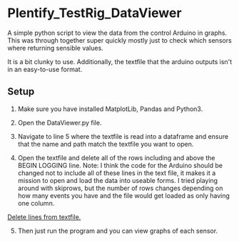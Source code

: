 # Plentify_TestRig_DataViewer
 A simple python script to view the data from the control Arduino in graphs.
 This was through together super quickly mostly just to check which sensors where returning sensible values. 
 
 It is a bit clunky to use. Additionally, the textfile that the arduino outputs isn't in an easy-to-use format.


 ## Setup

1. Make sure you have installed MatplotLib, Pandas and Python3. 

2. Open the DataViewer.py file. 

3. Navigate to line 5 where the textfile is read into a dataframe and ensure that the name and path match the textfile you want to open. 

4. Open the textfile and delete all of the rows including and above the BEGIN LOGGING line. 
Note: I think the code for the Arduino should be changed not to include all of these lines in the text file, it makes it a mission to open and load the data into useable forms. I tried playing around with skiprows, but the number of rows changes depending on how many events you have and the file would get loaded as only having one column. 

[Delete lines from textfile.](delete_lines.png)

5. Then just run the program and you can view graphs of each sensor. 
